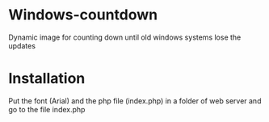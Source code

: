 # Windows-countdown
Dynamic image for counting down until old windows systems lose the updates

# Installation
Put the font (Arial) and the php file (index.php) in a folder of web server and go to the file index.php
